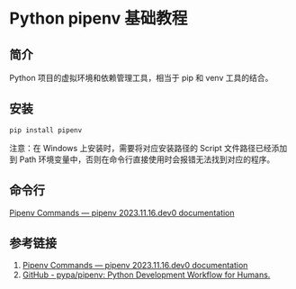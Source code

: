 # Python pipenv 基础教程

## 简介

Python 项目的虚拟环境和依赖管理工具，相当于 pip 和 venv 工具的结合。

## 安装

```shell
pip install pipenv
```

注意：在 Windows 上安装时，需要将对应安装路径的 Script 文件路径已经添加到 Path 环境变量中，否则在命令行直接使用时会报错无法找到对应的程序。

## 命令行

[Pipenv Commands — pipenv 2023.11.16.dev0 documentation](https://pipenv.pypa.io/en/latest/commands.html#shell)

## 参考链接

1. [Pipenv Commands — pipenv 2023.11.16.dev0 documentation](https://pipenv.pypa.io/en/latest/commands.html#shell)
2. [GitHub - pypa/pipenv: Python Development Workflow for Humans.](https://github.com/pypa/pipenv)